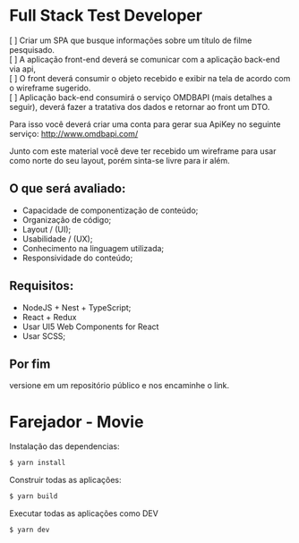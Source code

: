 # Full Stack Test Developer

[ ] Criar um SPA que busque informações sobre um título de filme pesquisado.  
[ ] A aplicação front-end deverá se comunicar com a aplicação back-end via api,  
[ ] O front deverá consumir o objeto recebido e exibir na tela de acordo com o wireframe sugerido.  
[ ] Aplicação back-end consumirá o serviço OMDBAPI (mais detalhes a seguir), deverá fazer a tratativa dos dados e retornar ao front um DTO. 

Para isso você deverá criar uma conta para gerar sua ApiKey no seguinte serviço:
http://www.omdbapi.com/

Junto com este material você deve ter recebido um wireframe para usar como norte do seu layout, porém sinta-se livre para ir além.

## O que será avaliado:
- Capacidade de componentização de conteúdo;
- Organização de código;
- Layout / (UI);
- Usabilidade / (UX);
- Conhecimento na linguagem utilizada;
- Responsividade do conteúdo;

## Requisitos:
- NodeJS + Nest + TypeScript;
- React + Redux
- Usar UI5 Web Components for React
- Usar SCSS;


## Por fim
versione em um repositório público e nos encaminhe o link.

# Farejador - Movie

Instalação das dependencias:
```bash
$ yarn install 
```

Construir todas as aplicações:
```bash
$ yarn build
```

Executar todas as aplicações como DEV
```bash
$ yarn dev
```
